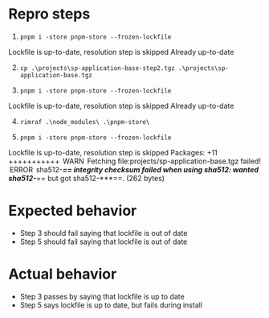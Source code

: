 # Repro steps

1. `pnpm i -store pnpm-store --frozen-lockfile`

Lockfile is up-to-date, resolution step is skipped
Already up-to-date

2. `cp .\projects\sp-application-base-step2.tgz .\projects\sp-application-base.tgz`

3. `pnpm i -store pnpm-store --frozen-lockfile`

Lockfile is up-to-date, resolution step is skipped
Already up-to-date

4. `rimraf .\node_modules\ .\pnpm-store\`

5. `pnpm i -store pnpm-store --frozen-lockfile`

Lockfile is up-to-date, resolution step is skipped
Packages: +11
+++++++++++
 WARN  Fetching file:projects/sp-application-base.tgz failed!
 ERROR  sha512-***== integrity checksum failed when using sha512: wanted sha512-***== but got sha512-***==. (262 bytes)

# Expected behavior

* Step 3 should fail saying that lockfile is out of date
* Step 5 should fail saying that lockfile is out of date

# Actual behavior

* Step 3 passes by saying that lockfile is up to date
* Step 5 says lockfile is up to date, but fails during install
